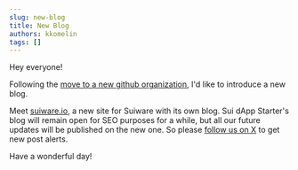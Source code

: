 ```yaml
---
slug: new-blog
title: New Blog
authors: kkomelin
tags: []
---
```


Hey everyone!

Following the [move to a new github organization](/blog/new-github-organization), I'd like to introduce a new blog.

<!--truncate-->

Meet [suiware.io](https://suiware.io), a new site for Suiware with its own blog. Sui dApp Starter's blog will remain open for SEO purposes for a while, but all our future updates will be published on the new one. So please [follow us on X](https://x.com/suiware_) to get new post alerts.

Have a wonderful day!
